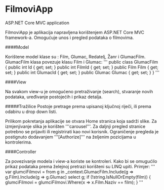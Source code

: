 # FilmoviApp
ASP.NET Core MVC application

FilmoviApp je aplikacija napravljena korištenjem ASP.NET Core MVC framework-a.
Omogućuje unos i pregled podataka o filmovima.

####Model

Korištene model klase su : Film, Glumac, Redatelj, Žanr i GlumacFilm.
GlumacFilm klasa povezuje klasu Film i Glumac:
'''
public class GlumacFilm
    {
        public int Id { get; set; }
        public int FilmId { get; set; }
        public Film Film { get; set; }
        public int GlumacId { get; set; }
        public Glumac Glumac { get; set; }
    }
'''

####View

Na svakom view-u je omogućeno pretraživanje (search), stvaranje novih podataka, uređivanje postojećih i prikaz detalja.

#####Tražilice
Postoje pretrage prema upisanoj ključnoj riječi, ili prema odabiru u drop down listi.

Prilikom pokretanja aplikacije se otvara Home stranica koja sadrži slike.
Za izmjenjivanje slika je korišten '''carousel'''.
Za daljnji pregled stranice potrebno se prijaviti ili registrirati kao novi korisnik.
Ograničenje pregleda je postignuto dodavanjem '''[Authorize]''' na željenim pozicijama u kontrolerima.

####Controller

Za povezivanje modela i view-a koriste se kontroleri.
Kako bi se omugućilo prikaz podataka prema želejnoj pretrazi korišteni su LINQ upiti.
Primjer:
'''
  var glumciFilmovi = from g in _context.GlumacFilm.Include(g => g.Film).Include(g => g.Glumac)
                      select g;
  if (!string.IsNullOrEmpty(film))
  {
	  glumciFilmovi = glumciFilmovi.Where(x => x.Film.Naziv == film);
  }
'''
